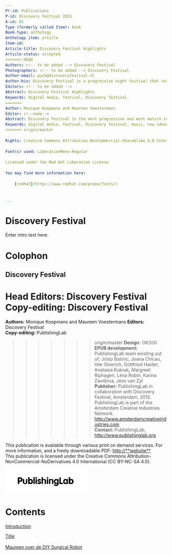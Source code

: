 ```yaml
---
Pr-id: Publications  
P-id: Discovery Festival 2015 
A-id: 01  
Type (formerly called Item): book  
Book-type: anthology  
Anthology item: article  
Item-id:   
Article-title: Discovery Festival Highlights 
Article-status: accepted  
<<<<<<< HEAD
Authors: <!-- to be added --> Discovery Festival 
Photographers: <!-- to be added --> Discovery Festival
Author-email: puck@discoveryfestival.nl
Author-bio: Discovery Festival is a progressive night festival that revolves around the excitement of discovering new things. By incorporating new science, new art and new music, Discovery Festival explores the current developments in scientific research, art and technology, and creates unique interdisciplinary linkages.  
Editors: <!-- to be added -->
Abstract: Discovery Festival Highlights
Keywords: digital media, festival, Discovery festival.
=======
Author: Monique Koopmans and Maureen Voestermans  
Editor: <!--name-->
Abstract: Discovery Festival is the most progressive and most mature science / art / music festival in the Netherlands. These are the festival highlights of 2015.  
Keywords: digital media, festival, Discovery festival, music, new ideas, research, art, science, nieuwe ideeën, wetenschap.
>>>>>>> origin/master
  
Rights: Creative Commons Attribution-NonCommercial-ShareAlike 4.0 International (CC-BY-NC-SA 4.0)

Font(s) used: LiberationMono-Regular

Licensed under the Red Hat Liberation License

You may find more information here:

    [redhat](https://www.redhat.com/promo/fonts/)


...
```


# Discovery Festival

Enter intro text here.


# Colophon

## Discovery Festival


<!--HEAD-->
**Head Editors:** <!-- to be added --> Discovery Festival
**Copy-editing:** <!-- to be added --> Discovery Festival<br/>
=======
**Authors:** Monique Koopmans and Maureen Voestermans
**Editors:** Discovery Festival<br/>
**Copy-editing:** PublishingLab <br/>
>>>>>>> origin/master
**Design:** OK200<br/>
**EPUB development:** PublishingLab team existing out of; Josip Batinic, Joana Chicau, Inte Gloerich, Gottfried Haider, Anatasia Kubrak, Margreet Riphagen, Léna Robin, Karina Zavidova, Jess van Zyl<br/>
**Publisher:** PublishingLab in collaboration with Discovery Festival, Amsterdam, 2015. PublishingLab is part of the Amsterdam Creative Industries Network. <http://www.amsterdamcreativeindustries.com><br/> 
**Contact:** PublishingLab, <http://www.publishinglab.org><br/>

This publication is available through various print on demand services. For more information, and a freely downloadable PDF:
<http://**website**><br/>
This publication is licensed under the Creative Commons Attribution-NonCommercial-NoDerivatives 4.0 International (CC BY-NC-SA 4.0).<br/><br/>
![](imgs/logos/logo_publishinglab.png)


# Contents

<a href="ch002.xhtml">Introduction</a><br/>

<a href="ch003.xhtml">Title</a><br/>
<br/>
<a href="ch004.xhtml">Maureen over de DIY Surgical Robot</a>